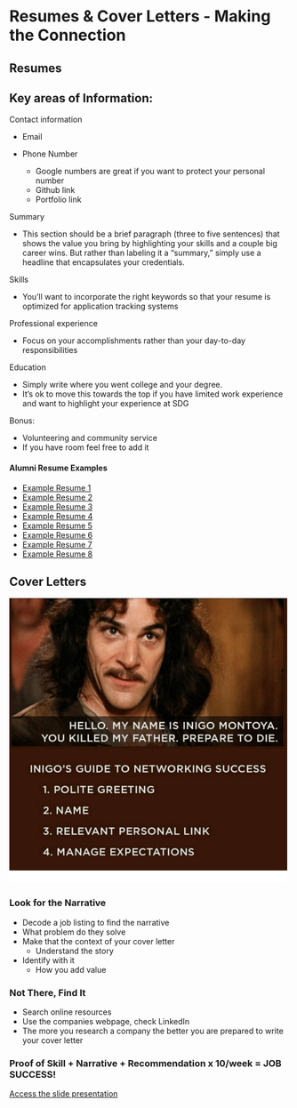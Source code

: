 # Resumes & Cover Letters - Making the Connection

## Resumes

## Key areas of Information:

Contact information

- Email
- Phone Number

  - Google numbers are great if you want to protect your personal number
  - Github link
  - Portfolio link

Summary

- This section should be a brief paragraph (three to five sentences) that shows the value you bring by highlighting your skills and a couple big career wins. But rather than labeling it a “summary,” simply use a headline that encapsulates your credentials.

Skills

- You’ll want to incorporate the right keywords so that your resume is optimized for application tracking systems

Professional experience

- Focus on your accomplishments rather than your day-to-day responsibilities

Education

- Simply write where you went college and your degree.
- It’s ok to move this towards the top if you have limited work experience and want to highlight your experience at SDG

Bonus:

- Volunteering and community service
- If you have room feel free to add it

#### Alumni Resume Examples

- [Example Resume 1](/handbook/career/assets/example-resumes/ResumeExample1.pdf)
- [Example Resume 2](/handbook/career/assets/example-resumes/ResumeExample2.pdf)
- [Example Resume 3](/handbook/career/assets/example-resumes/ResumeExample3.pdf)
- [Example Resume 4](/handbook/career/assets/example-resumes/ResumeExample4.pdf)
- [Example Resume 5](/handbook/career/assets/example-resumes/ResumeExample5.pdf)
- [Example Resume 6](/handbook/career/assets/example-resumes/ResumeExample6.pdf)
- [Example Resume 7](/handbook/career/assets/example-resumes/ResumeExample7.pdf)
- [Example Resume 8](/handbook/career/assets/example-resumes/ResumeExample8.pdf)

## Cover Letters

![](./assets/inigo-montoya.png)

### Look for the Narrative

- Decode a job listing to find the narrative
- What problem do they solve
- Make that the context of your cover letter
  - Understand the story
- Identify with it
  - How you add value

### Not There, Find It

- Search online resources
- Use the companies webpage, check LinkedIn
- The more you research a company the better you are prepared to write your cover letter

### Proof of Skill + Narrative + Recommendation x 10/week = JOB SUCCESS!

[Access the slide presentation](/handbook/career/assets/resumes-cover-letters.pdf)

